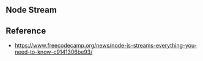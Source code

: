 ## Node Stream

## Reference
* https://www.freecodecamp.org/news/node-js-streams-everything-you-need-to-know-c9141306be93/